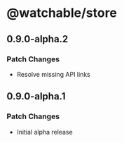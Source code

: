 # @watchable/store

## 0.9.0-alpha.2

### Patch Changes

- Resolve missing API links

## 0.9.0-alpha.1

### Patch Changes

- Initial alpha release
